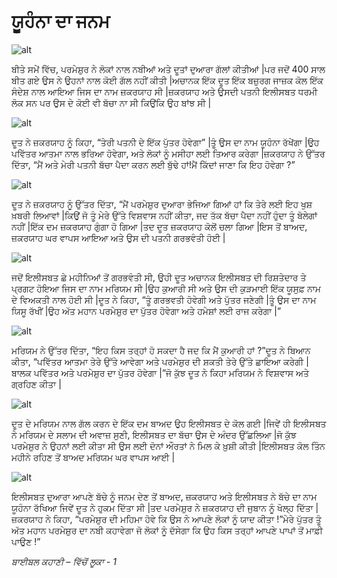 # ਯੂਹੰਨਾ  ਦਾ ਜਨਮ

![alt](https://cdn.door43.org/obs/jpg/360px/obs-en-22-01.jpg)

ਬੀਤੇ ਸਮੇਂ  ਵਿੱਚ,  ਪਰਮੇਸ਼ੁਰ ਨੇ  ਲੋਕਾਂ ਨਾਲ ਨਬੀਆਂ ਅਤੇ ਦੂਤਾਂ ਦੁਆਰਾ ਗੱਲਾਂ ਕੀਤੀਆਂ |ਪਰ ਜਦੋਂ 400 ਸਾਲ ਬੀਤ ਗਏ ਉਸ ਨੇ ਉਹਨਾਂ ਨਾਲ ਕੋਈ ਗੱਲ ਨਹੀਂ ਕੀਤੀ |ਅਚਾਨਕ ਇੱਕ ਦੂਤ ਇੱਕ ਬਜ਼ੁਰਗ ਜਾਜ਼ਕ ਕੋਲ ਇੱਕ ਸੰਦੇਸ਼ ਨਾਲ ਆਇਆ ਜਿਸ ਦਾ ਨਾਮ ਜ਼ਕਰਯਾਹ  ਸੀ |ਜ਼ਕਰਯਾਹ ਅਤੇ ਉਸਦੀ ਪਤਨੀ ਇਲੀਸਬਤ ਧਰਮੀ ਲੋਕ ਸਨ ਪਰ ਉਸ ਦੇ ਕੋਈ ਵੀ ਬੱਚਾ ਨਾ ਸੀ ਕਿਉਂਕਿ ਉਹ ਬਾਂਝ ਸੀ |

![alt](https://cdn.door43.org/obs/jpg/360px/obs-en-22-02.jpg)

ਦੂਤ ਨੇ ਜ਼ਕਰਯਾਹ ਨੂੰ ਕਿਹਾ, “ਤੇਰੀ ਪਤਨੀ ਦੇ ਇੱਕ ਪੁੱਤਰ ਹੋਵੇਗਾ” |ਤੂੰ ਉਸ ਦਾ ਨਾਮ ਯੂਹੰਨਾ ਰੱਖੇਂਗਾ  |ਉਹ ਪਵਿੱਤਰ ਆਤਮਾ ਨਾਲ ਭਰਿਆ ਹੋਵੇਗਾ,  ਅਤੇ ਲੋਕਾਂ ਨੂੰ ਮਸੀਹਾ ਲਈ ਤਿਆਰ ਕਰੇਗਾ |ਜ਼ਕਰਯਾਹ  ਨੇ ਉੱਤਰ ਦਿੱਤਾ, “ਮੈਂ ਅਤੇ ਮੇਰੀ ਪਤਨੀ ਬੱਚਾ ਪੈਦਾ ਕਰਨ ਲਈ ਬੁੱਢੇ ਹਾਂ!ਮੈਂ ਕਿੱਦਾਂ ਜਾਣਾ ਕਿ ਇਹ ਹੋਵੇਗਾ ?”

![alt](https://cdn.door43.org/obs/jpg/360px/obs-en-22-03.jpg)

ਦੂਤ ਨੇ ਜ਼ਕਰਯਾਹ  ਨੂੰ ਉੱਤਰ ਦਿੱਤਾ, “ਮੈਂ ਪਰਮੇਸ਼ੁਰ  ਦੁਆਰਾ ਭੇਜਿਆ ਗਿਆਂ ਹਾਂ ਕਿ ਤੇਰੇ ਲਈ ਇਹ ਖੁਸ਼ ਖ਼ਬਰੀ ਲਿਆਵਾਂ |ਕਿਉਂ ਜੋ  ਤੂੰ ਮੇਰੇ ਉੱਤੇ ਵਿਸ਼ਵਾਸ ਨਹੀਂ ਕੀਤਾ, ਜਦ ਤੱਕ ਬੱਚਾ ਪੈਦਾ ਨਹੀਂ ਹੁੰਦਾ ਤੂੰ ਬੋਲੇਗਾਂ ਨਹੀਂ |ਇੱਕ ਦਮ ਜ਼ਕਰਯਾਹ  ਗੁੰਗਾ ਹੋ ਗਿਆ |ਤਦ ਦੂਤ ਜ਼ਕਰਯਾਹ ਕੋਲੋਂ ਚਲਾ ਗਿਆ |ਇਸ ਤੋਂ ਬਾਅਦ, ਜ਼ਕਰਯਾਹ  ਘਰ ਵਾਪਸ ਆਇਆ ਅਤੇ ਉਸ ਦੀ ਪਤਨੀ ਗਰਭਵੰਤੀ  ਹੋਈ |

![alt](https://cdn.door43.org/obs/jpg/360px/obs-en-22-04.jpg)

ਜਦੋਂ ਇਲੀਸਬਤ  ਛੇ ਮਹੀਨਿਆਂ ਤੋਂ ਗਰਭਵੰਤੀ  ਸੀ, ਉਹੀ ਦੂਤ ਅਚਾਨਕ ਇਲੀਸਬਤ  ਦੀ ਰਿਸ਼ਤੇਦਾਰ ਤੇ ਪ੍ਰਗਟ ਹੋਇਆ ਜਿਸ ਦਾ ਨਾਮ ਮਰਿਯਮ  ਸੀ |ਉਹ ਕੁਆਰੀ ਸੀ ਅਤੇ ਉਸ ਦੀ ਕੁੜਮਾਈ ਇੱਕ  ਯੂਸੁਫ਼  ਨਾਮ ਦੇ ਵਿਅਕਤੀ ਨਾਲ ਹੋਈ ਸੀ |ਦੂਤ ਨੇ ਕਿਹਾ, “ਤੂੰ ਗਰਭਵਤੀ  ਹੋਵੇਗੀ ਅਤੇ ਪੁੱਤਰ ਜਣੇਗੀ |ਤੂੰ ਉਸ ਦਾ ਨਾਮ ਯਿਸੂ ਰੱਖੀਂ  |ਉਹ ਅੱਤ ਮਹਾਨ ਪਰਮੇਸ਼ੁਰ  ਦਾ ਪੁੱਤਰ ਹੋਵੇਗਾ ਅਤੇ ਹਮੇਸ਼ਾਂ ਲਈ ਰਾਜ ਕਰੇਗਾ |”

![alt](https://cdn.door43.org/obs/jpg/360px/obs-en-22-05.jpg)

ਮਰਿਯਮ  ਨੇ ਉੱਤਰ ਦਿੱਤਾ, “ਇਹ ਕਿਸ ਤਰ੍ਹਾਂ  ਹੋ ਸਕਦਾ ਹੈ ਜਦ ਕਿ ਮੈਂ ਕੁਆਰੀ  ਹਾਂ ?”ਦੂਤ ਨੇ ਬਿਆਨ ਕੀਤਾ, “ਪਵਿੱਤਰ ਆਤਮਾ ਤੇਰੇ ਉੱਤੇ ਆਵੇਗਾ ਅਤੇ ਪਰਮੇਸ਼ੁਰ  ਦੀ ਸ਼ਕਤੀ ਤੇਰੇ  ਉੱਤੇ ਛਾਇਆ ਕਰੇਗੀ |ਬਾਲਕ ਪਵਿੱਤਰ ਅਤੇ ਪਰਮੇਸ਼ੁਰ  ਦਾ ਪੁੱਤਰ ਹੋਵੇਗਾ |”ਜੋ ਕੁੱਝ  ਦੂਤ ਨੇ ਕਿਹਾ ਮਰਿਯਮ  ਨੇ ਵਿਸ਼ਵਾਸ ਅਤੇ ਗ੍ਰਹਿਣ ਕੀਤਾ |

![alt](https://cdn.door43.org/obs/jpg/360px/obs-en-22-06.jpg)

ਦੂਤ ਦੇ ਮਰਿਯਮ  ਨਾਲ ਗੱਲ ਕਰਨ ਦੇ ਇੱਕ  ਦਮ ਬਾਅਦ ਉਹ ਇਲੀਸਬਤ  ਦੇ ਕੋਲ ਗਈ |ਜਿਵੇਂ ਹੀ ਇਲੀਸਬਤ  ਨੇ ਮਰਿਯਮ ਦੇ ਸਲਾਮ ਦੀ ਅਵਾਜ਼ ਸੁਣੀ, ਇਲੀਸਬਤ ਦਾ ਬੱਚਾ ਉਸ ਦੇ ਅੰਦਰ ਉੱਛਲਿਆ |ਜੋ ਕੁੱਝ ਪਰਮੇਸ਼ੁਰ  ਨੇ ਉਹਨਾਂ ਲਈ ਕੀਤਾ ਸੀ ਉਸ ਲਈ ਦੋਨਾਂ  ਔਰਤਾਂ ਨੇ ਮਿਲ ਕੇ ਖ਼ੁਸ਼ੀ ਕੀਤੀ |ਇਲੀਸਬਤ  ਕੋਲ ਤਿੰਨ  ਮਹੀਨੇ ਰਹਿਣ ਤੋਂ ਬਾਅਦ ਮਰਿਯਮ  ਘਰ ਵਾਪਸ ਆਈ |

![alt](https://cdn.door43.org/obs/jpg/360px/obs-en-22-07.jpg)

ਇਲੀਸਬਤ  ਦੁਆਰਾ ਆਪਣੇ ਬੱਚੇ ਨੂੰ ਜਨਮ ਦੇਣ ਤੋਂ ਬਾਅਦ, ਜ਼ਕਰਯਾਹ  ਅਤੇ ਇਲੀਸਬਤ  ਨੇ ਬੱਚੇ ਦਾ ਨਾਮ ਯੂਹੰਨਾ ਰੱਖਿਆ ਜਿਵੇਂ ਦੂਤ ਨੇ ਹੁਕਮ ਦਿੱਤਾ ਸੀ |ਤਦ  ਪਰਮੇਸ਼ੁਰ  ਨੇ ਜ਼ਕਰਯਾਹ  ਦੀ ਜੁਬਾਨ ਨੂੰ ਖੋਲ੍ਹ  ਦਿੱਤਾ |ਜ਼ਕਰਯਾਹ  ਨੇ ਕਿਹਾ, “ਪਰਮੇਸ਼ੁਰ  ਦੀ ਮਹਿਮਾ ਹੋਵੇ ਕਿ ਉਸ ਨੇ ਆਪਣੇ ਲੋਕਾਂ ਨੂੰ ਯਾਦ ਕੀਤਾ !”ਮੇਰੇ ਪੁੱਤਰ  ਤੂੰ ਅੱਤ ਮਹਾਨ ਪਰਮੇਸ਼ੁਰ  ਦਾ ਨਬੀ ਕਹਾਵੇਗਾ ਜੋ ਲੋਕਾਂ ਨੂੰ ਦੱਸੇਗਾ ਕਿ ਉਹ ਕਿਸ ਤਰ੍ਹਾਂ  ਆਪਣੇ ਪਾਪਾਂ ਤੋਂ ਮਾਫ਼ੀ ਪਾਉਣ !”

_ਬਾਈਬਲ ਕਹਾਣੀ – ਵਿੱਚੋਂ  ਲੂਕਾ - 1_